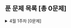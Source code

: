 ## 푼 문제 목록 [총 0문제]

<details>
<summary>4월 1주차 [0문제]</summary>
<div markdown="1">
  
|번호|티어|제목|
|--|--|--|
|1701|골드2|Cubeditor|
|16922|실버3|로마 숫자 만들기|
|1342|실버1|행운의 문자열|
|13355|실버1|트럭|
|18808|골드3|스티커 붙이기|
|3665|골드1|최종 순위|
|1485|실버4|정사각형|
|14490|실버4|백대열|
|13171|실버4|A|
|3568|실버4|iSharp|
|2169|골드1|로봇 조종하기|
||||
||||

</div>
</details>